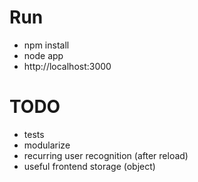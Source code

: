# Run
* npm install
* node app
* http://localhost:3000

# TODO
* tests
* modularize
* recurring user recognition (after reload)
* useful frontend storage (object)